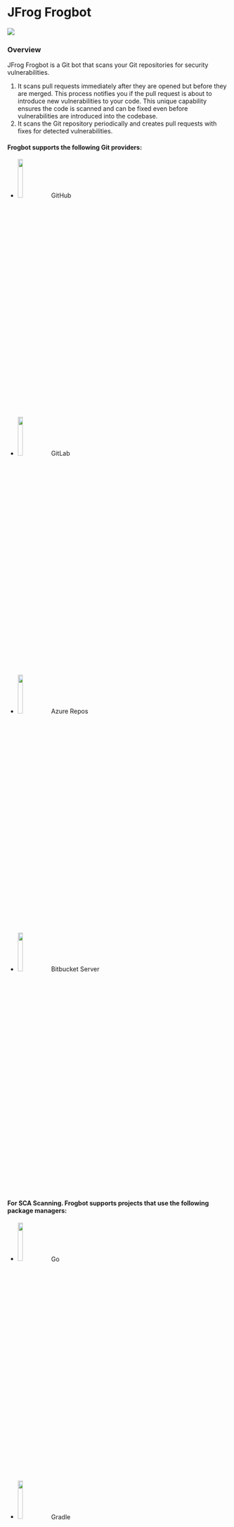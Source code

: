 # JFrog Frogbot

![](https://raw.github.com/jfrog/frogbot/master/images/frogbot-intro.png)

### Overview

JFrog Frogbot is a Git bot that scans your Git repositories for security vulnerabilities.

1. It scans pull requests immediately after they are opened but before they are merged. This process notifies you if the pull request is about to introduce new vulnerabilities to your code. This unique capability ensures the code is scanned and can be fixed even before vulnerabilities are introduced into the codebase.
2. It scans the Git repository periodically and creates pull requests with fixes for detected vulnerabilities.

#### Frogbot supports the following Git providers:

- <img src="https://raw.githubusercontent.com/jfrog/frogbot/master/images/github-icon.png" width="15%"> GitHub
- <img src="https://raw.githubusercontent.com/jfrog/frogbot/master/images/gitlab-icon.png" width="15%"> GitLab
- <img src="https://raw.githubusercontent.com/jfrog/frogbot/master/images/azure-devops-icon.png" width="15%"> Azure Repos
- <img src="https://raw.githubusercontent.com/jfrog/frogbot/master/images/bitbucket-icon.png" width="15%"> Bitbucket Server

#### For SCA Scanning. Frogbot supports projects that use the following package managers:

- <img src="https://raw.githubusercontent.com/jfrog/frogbot/master/images/go-icon.png" width="15%"> Go
- <img src="https://raw.githubusercontent.com/jfrog/frogbot/master/images/gradle-icon.png" width="15%"> Gradle
- <img src="https://raw.githubusercontent.com/jfrog/frogbot/master/images/maven-icon.png" width="15%"> Maven
- <img src="https://raw.githubusercontent.com/jfrog/frogbot/master/images/npm-icon.png" width="15%"> npm
- <img src="https://raw.githubusercontent.com/jfrog/frogbot/master/images/yarn-icon.png" width="15%"> Yarn
- <img src="https://raw.githubusercontent.com/jfrog/frogbot/master/images/dotnet-icon.png" width="15%"> .NET
- <img src="https://raw.githubusercontent.com/jfrog/frogbot/master/images/nuget-icon.png" width="15%"> NuGet
- <img src="https://raw.githubusercontent.com/jfrog/frogbot/master/images/pip-icon.png" width="15%"> Pip
- <img src="https://raw.githubusercontent.com/jfrog/frogbot/master/images/pip-icon.png" width="15%"> Pipenv
- <img src="https://raw.githubusercontent.com/jfrog/frogbot/master/images/poetry-icon.png" width="15%"> Poetry

### Why use JFrog Frogbot?

* **Software Composition Analysis (SCA)**: Scan your project dependencies for security issues. For selected security issues, get leverage-enhanced CVE data from our JFrog Security Research team. Frogbot uses JFrog's vast vulnerabilities database, to which we continuously add new component vulnerability data.&#x20;
* **Validate Dependency Licenses**: Ensure that the licenses for the project's dependencies are in compliance with a predefined list of approved licenses.
* **Static Application Security Testing (SAST)**: Provides fast and accurate security-focused engines that detect zero-day security vulnerabilities on your source code sensitive operations, while minimizing false positives.
* **CVE Vulnerability Contextual Analysis**: This feature uses the code context to eliminate false positive reports on vulnerable dependencies that are not applicable to the code. For CVE vulnerabilities that are applicable to your code, Frogbot will create pull request comments on the relevant code lines with full descriptions regarding the security issues caused by the CVE. Vulnerability Contextual Analysis is currently supported for Python, JavaScript, and Java code.
* **Secrets Detection**: Detect any secrets left exposed inside the code. to stop any accidental leak of internal tokens or credentials.
* **Infrastructure as Code scans (IaC)**: Scan Infrastructure as Code (Terraform) files for early detection of cloud and infrastructure misconfigurations.

> _**NOTE:**_ **SAST**, **Vulnerability Contextual Analysis**, **Secrets Detection** and **Infrastructure as Code scans** require the [JFrog Advanced Security Package](https://jfrog.com/xray/).
